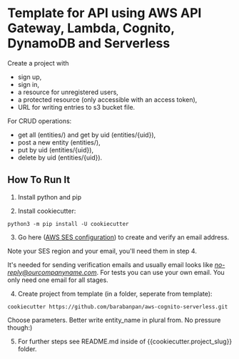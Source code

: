# Template for API using AWS API Gateway, Lambda, Cognito, DynamoDB and Serverless

Create a project with 
 - sign up, 
 - sign in, 
 - a resource for unregistered users, 
 - a protected resource (only accessible with an access token),
 - URL for writing entries to s3 bucket file.

For CRUD operations:
 - get all (entities/) and get by uid (entities/{uid}),
 - post a new entity (entities/),
 - put by uid (entities/{uid}),
 - delete by uid (entities/{uid}).


## How To Run It

1. Install python and pip

2. Install cookiecutter:
```
python3 -m pip install -U cookiecutter
```

3. Go here ([AWS SES configuration](https://eu-west-1.console.aws.amazon.com/ses/home?region=eu-west-1#verified-senders-email:)) to create and verify an email address.

Note your SES region and your email, you'll need them in step 4.

It's needed for sending verification emails and usually email looks like *no-reply@ourcompanyname.com*.
For tests you can use your own email.
You only need one email for all stages. 


4. Create project from template (in a folder, seperate from template):
```
cookiecutter https://github.com/barabanpan/aws-cognito-serverless.git
```

Choose parameters. Better write entity_name in plural from. No pressure though:)

5. For further steps see README.md inside of {{cookiecutter.project_slug}} folder.
